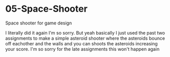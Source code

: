 # 05-Space-Shooter
Space shooter for game design 

I literally did it again I'm so sorry. But yeah basically I just used the past two assignments to make a simple asteroid shooter where the asteroids bounce off eachother and the walls and you can shoots the asteroids increasing your score. I'm so sorry for the late assignments this won't happen again
